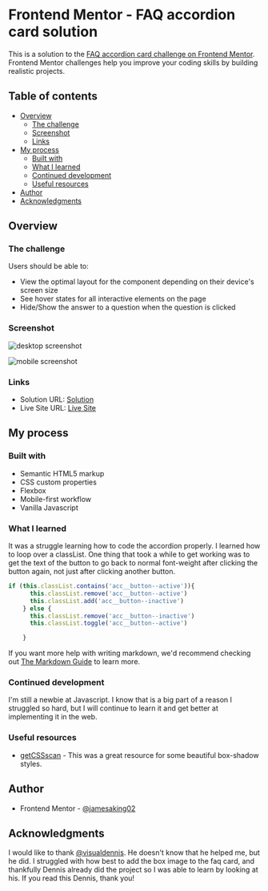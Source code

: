 # Frontend Mentor - FAQ accordion card solution

This is a solution to the [FAQ accordion card challenge on Frontend Mentor](https://www.frontendmentor.io/challenges/faq-accordion-card-XlyjD0Oam). Frontend Mentor challenges help you improve your coding skills by building realistic projects. 

## Table of contents

- [Overview](#overview)
  - [The challenge](#the-challenge)
  - [Screenshot](#screenshot)
  - [Links](#links)
- [My process](#my-process)
  - [Built with](#built-with)
  - [What I learned](#what-i-learned)
  - [Continued development](#continued-development)
  - [Useful resources](#useful-resources)
- [Author](#author)
- [Acknowledgments](#acknowledgments)

## Overview

### The challenge

Users should be able to:

- View the optimal layout for the component depending on their device's screen size
- See hover states for all interactive elements on the page
- Hide/Show the answer to a question when the question is clicked

### Screenshot

![desktop screenshot](./images/FAQ-Accordion-Card-desktop.png.jpg)

![mobile screenshot](./images/FAQ-Accordion-Card-mobile.png.jpg)

### Links

- Solution URL: [Solution](https://github.com/jamesaking02/faq-accordion)
- Live Site URL: [Live Site](https://jamesaking02.github.io/faq-accordion/)

## My process

### Built with

- Semantic HTML5 markup
- CSS custom properties
- Flexbox
- Mobile-first workflow
- Vanilla Javascript

### What I learned

It was a struggle learning how to code the accordion properly. I learned how to loop over a classList. One thing that took a while to get working was to get the text of the button to go back to normal font-weight after clicking the button again, not just after clicking another button.

```js
if (this.classList.contains('acc__button--active')){
      this.classList.remove('acc__button--active')
      this.classList.add('acc__button--inactive')
    } else {
      this.classList.remove('acc__button--inactive')
      this.classList.toggle('acc__button--active')

    }
```

If you want more help with writing markdown, we'd recommend checking out [The Markdown Guide](https://www.markdownguide.org/) to learn more.

### Continued development

I'm still a newbie at Javascript. I know that is a big part of a reason I struggled so hard, but I will continue to learn it and get better at implementing it in the web.

### Useful resources

- [getCSSscan](https://getcssscan.com/css-box-shadow-examples) - This was a great resource for some beautiful box-shadow styles.

## Author

- Frontend Mentor - [@jamesaking02](https://www.frontendmentor.io/profile/jamesaking02)


## Acknowledgments

I would like to thank [@visualdennis](https://www.frontendmentor.io/profile/visualdenniss). He doesn't know that he helped me, but he did. I struggled with how best to add the box image to the faq card, and thankfully Dennis already did the project so I was able to learn by looking at his. If you read this Dennis, thank you!
